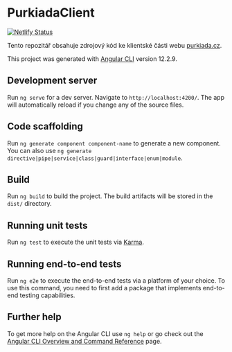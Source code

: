 # PurkiadaClient

[![Netlify Status](https://api.netlify.com/api/v1/badges/c0e749df-68d9-41a8-8a5a-a1f5480d41f5/deploy-status)](https://app.netlify.com/sites/purkiada/deploys)

Tento repozitář obsahuje zdrojový kód ke klientské části webu [purkiada.cz](https://purkiada.cz).

This project was generated with [Angular CLI](https://github.com/angular/angular-cli) version 12.2.9.

## Development server

Run `ng serve` for a dev server. Navigate to `http://localhost:4200/`. The app will automatically reload if you change any of the source files.

## Code scaffolding

Run `ng generate component component-name` to generate a new component. You can also use `ng generate directive|pipe|service|class|guard|interface|enum|module`.

## Build

Run `ng build` to build the project. The build artifacts will be stored in the `dist/` directory.

## Running unit tests

Run `ng test` to execute the unit tests via [Karma](https://karma-runner.github.io).

## Running end-to-end tests

Run `ng e2e` to execute the end-to-end tests via a platform of your choice. To use this command, you need to first add a package that implements end-to-end testing capabilities.

## Further help

To get more help on the Angular CLI use `ng help` or go check out the [Angular CLI Overview and Command Reference](https://angular.io/cli) page.
